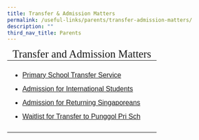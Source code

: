 ```yaml
---
title: Transfer & Admission Matters
permalink: /useful-links/parents/transfer-admission-matters/
description: ""
third_nav_title: Parents
---
```

<table style="font-size:16px">
<thead>
	<tr><td colspan="2" style="line-height:15px; font-family:impact; font-size:25px;">Transfer and Admission Matters</td></tr>
	</thead>
	<tbody>
		<tr>
			<td style="border: solid 0px black"><ul>
				<li style="line-height:2; font-family:arial; font-size:16px"><a href="https://www.moe.gov.sg/primary/transfers" target="_blank">Primary School Transfer Service</a></li>
		<li style="line-height:2; font-family:arial; font-size:16px"><a href="https://www.moe.gov.sg/international-students" target="_blank">Admission for International Students</a></li>
		<li style="line-height:2; font-family:arial; font-size:16px"><a href="https://www.moe.gov.sg/returning-singaporeans" target="_blank">Admission for Returning Singaporeans</a></li>		
					<li style="line-height:2; font-family:arial; font-size:16px"><a href="https://form.gov.sg/5eec65a8296d630011a351b2" target="_blank">Waitlist for Transfer to Punggol Pri Sch</a></li></ul></td>		
					</tr>	
	</tbody>
	</table>